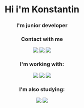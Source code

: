 
<div align="center">
  <h1>Hi i'm Konstantin</h1>
  <h3>I'm junior developer</h3>
  
   <h3>Contact with me</h3>
   
   <p>
      <a href="https://github.com/garfw3">
        <img src="https://img.shields.io/badge/GitHub-100000?style=for-the-badge&logo=github&logoColor=white"/>
      </a>
      <a href="t-do.ru/shaBulkin">
        <img src="https://img.shields.io/badge/Telegram-2CA5E0?style=for-the-badge&logo=telegram&logoColor=white"/>
      </a>
      <a href="">
        <img src="https://img.shields.io/badge/Discord-7289DA?style=for-the-badge&logo=discord&logoColor=white"/>
      </a>
   </p>
   
   <h3>I'm working with:</h3>
   
   <p>
      <img src="https://img.shields.io/badge/HTML5-E34F26?style=for-the-badge&logo=html5&logoColor=white"/>
      <img src="https://img.shields.io/badge/CSS3-1572B6?style=for-the-badge&logo=css3&logoColor=white"/>
      <img src="https://img.shields.io/badge/JavaScript-323330?style=for-the-badge&logo=javascript&logoColor=F7DF1E"/>
   </p>
   
   <h3>I'm also studying:</h3>
   
   <p>
      <img src="https://img.shields.io/badge/PHP-777BB4?style=for-the-badge&logo=php&logoColor=white"/>
      <img src="https://img.shields.io/badge/React-20232A?style=for-the-badge&logo=react&logoColor=61DAFB"/>
   </p>
</div>

<!--
  Badges from https://dev.to/envoy_/150-badges-for-github-pnk

**garfw3/garfw3** is a ✨ _special_ ✨ repository because its `README.md` (this file) appears on your GitHub profile.

Here are some ideas to get you started:

- 🔭 I’m currently working on ...
- 🌱 I’m currently learning ...
- 👯 I’m looking to collaborate on ...
- 🤔 I’m looking for help with ...
- 💬 Ask me about ...
- 📫 How to reach me: ...
- 😄 Pronouns: ...
- ⚡ Fun fact: ...
-->
